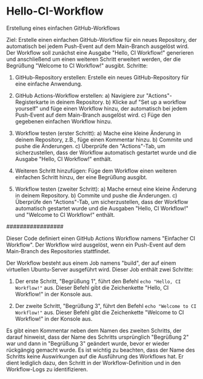 # Hello-CI-Workflow

Erstellung eines einfachen
GitHub-Workflows

Ziel: Erstelle einen einfachen GitHub-Workflow für ein neues Repository, der
automatisch bei jedem Push-Event auf dem Main-Branch ausgelöst wird. Der
Workflow soll zunächst eine Ausgabe "Hello, CI Workflow!" generieren und
anschließend um einen weiteren Schritt erweitert werden, der die Begrüßung
"Welcome to CI Workflow!" ausgibt.
Schritte:
1. GitHub-Repository erstellen: Erstelle ein neues GitHub-Repository für eine
einfache Anwendung.
2. GitHub Actions-Workflow erstellen:
a) Navigiere zur "Actions"-Registerkarte in deinem Repository.
b) Klicke auf "Set up a workflow yourself" und füge einen Workflow hinzu,
der automatisch bei jedem Push-Event auf dem Main-Branch ausgelöst
wird.
c) Füge den gegebenen einfachen Workflow hinzu.
3. Workflow testen (erster Schritt):
a) Mache eine kleine Änderung in deinem Repository, z.B., füge einen
Kommentar hinzu.
b) Commite und pushe die Änderungen.
c) Überprüfe den "Actions"-Tab, um sicherzustellen, dass der Workflow
automatisch gestartet wurde und die Ausgabe "Hello, CI Workflow!"
enthält.

4. Weiteren Schritt hinzufügen: Füge dem Workflow einen weiteren einfachen
Schritt hinzu, der eine Begrüßung ausgibt.
5. Workflow testen (zweiter Schritt):
a) Mache erneut eine kleine Änderung in deinem Repository.
b) Commite und pushe die Änderungen.
c) Überprüfe den "Actions"-Tab, um sicherzustellen, dass der Workflow
automatisch gestartet wurde und die Ausgaben "Hello, CI Workflow!"
und "Welcome to CI Workflow!" enthält.


#################

Dieser Code definiert einen GitHub Actions Workflow namens "Einfacher CI Workflow". Der Workflow wird ausgelöst, wenn ein Push-Event auf dem Main-Branch des Repositories stattfindet.

Der Workflow besteht aus einem Job namens "build", der auf einem virtuellen Ubuntu-Server ausgeführt wird. Dieser Job enthält zwei Schritte:

1. Der erste Schritt, "Begrüßung 1", führt den Befehl `echo "Hello, CI Workflow!"` aus. Dieser Befehl gibt die Zeichenkette "Hello, CI Workflow!" in der Konsole aus.

2. Der zweite Schritt, "Begrüßung 3", führt den Befehl `echo "Welcome to CI Workflow!"` aus. Dieser Befehl gibt die Zeichenkette "Welcome to CI Workflow!" in der Konsole aus.

Es gibt einen Kommentar neben dem Namen des zweiten Schritts, der darauf hinweist, dass der Name des Schritts ursprünglich "Begrüßung 2" war und dann in "Begrüßung 3" geändert wurde, bevor er wieder rückgängig gemacht wurde. Es ist wichtig zu beachten, dass der Name des Schritts keine Auswirkungen auf die Ausführung des Workflows hat. Er dient lediglich dazu, den Schritt in der Workflow-Definition und in den Workflow-Logs zu identifizieren.